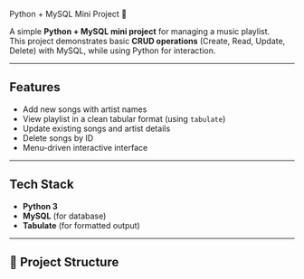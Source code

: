 Python + MySQL Mini Project 🎵

A simple **Python + MySQL mini project** for managing a music playlist.  
This project demonstrates basic **CRUD operations** (Create, Read, Update, Delete) with MySQL, while using Python for interaction.  

---

## Features
- Add new songs with artist names  
- View playlist in a clean tabular format (using `tabulate`)  
- Update existing songs and artist details  
- Delete songs by ID  
- Menu-driven interactive interface  

---

## Tech Stack
- **Python 3**  
- **MySQL** (for database)  
- **Tabulate** (for formatted output)  

---

## 📂 Project Structure
